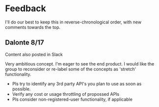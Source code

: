 # Feedback


I'll do our best to keep this in reverse-chronological order, with new comments towards the top.

## Dalonte 8/17

Content also posted in Slack

Very ambitious concept.  I'm eager to see the end product. I would like the group to reconsider or re-label some of the concepts as 'stretch' functionality. 
- Pls try to identify any 3rd party API's you plan to use as soon as possible.  
- Verify any cost or usage throttling of propossed APIs
- Pls consider non-registered-user functionality, if applicable
